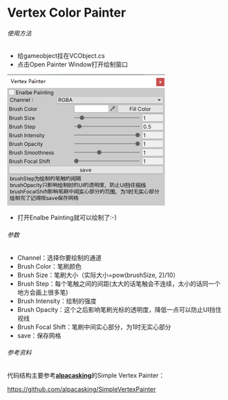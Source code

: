 # Vertex Color Painter

###### 使用方法

- 给gameobject挂在VCObject.cs
- 点击Open Painter Window打开绘制窗口

![VertexPainterWindow](README.assets/VertexPainterWindow.png)

- 打开Enalbe Painting就可以绘制了:-)

###### 参数

- Channel：选择你要绘制的通道
- Brush Color：笔刷颜色
- Brush Size：笔刷大小（实际大小=pow(brushSize, 2)/10）
- Brush Step：每个笔触之间的间距(太大的话笔触会不连续，太小的话同一个地方会画上很多笔)
- Brush Intensity：绘制的强度
- Brush Opacity：这个之后影响笔刷光标的透明度，降低一点可以防止UI挡住视线
- Brush Focal Shift：笔刷中间实心部分，为1时无实心部分
- save：保存网格

###### 参考资料

代码结构主要参考[**alpacasking**](https://github.com/alpacasking)的Simple Vertex Painter：

https://github.com/alpacasking/SimpleVertexPainter
